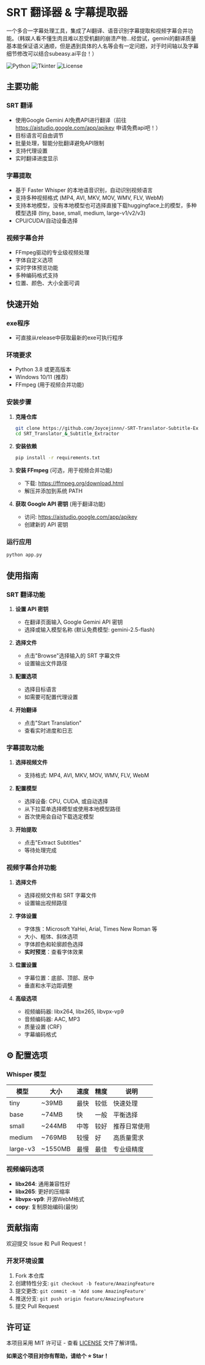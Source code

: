 # SRT 翻译器 & 字幕提取器

一个多合一字幕处理工具，集成了AI翻译、语音识别字幕提取和视频字幕合并功能。（韩娱人看不懂生肉且难以忍受机翻的崩溃产物...经尝试，gemini的翻译质量基本能保证语义通顺，但是遇到具体的人名等会有一定问题，对于时间轴以及字幕细节修改可以结合subeasy.ai平台！）

![Python](https://img.shields.io/badge/Python-3.8+-blue.svg)
![Tkinter](https://img.shields.io/badge/GUI-Tkinter-green.svg)
![License](https://img.shields.io/badge/License-MIT-yellow.svg)

## 主要功能

### SRT 翻译
- 使用Google Gemini AI免费API进行翻译（前往 https://aistudio.google.com/app/apikey 申请免费api吧！）
- 目标语言可自由调节
- 批量处理，智能分批翻译避免API限制
- 支持代理设置
- 实时翻译进度显示

### 字幕提取
- 基于 Faster Whisper 的本地语音识别，自动识别视频语言
- 支持多种视频格式 (MP4, AVI, MKV, MOV, WMV, FLV, WebM)
- 支持本地模型，没有本地模型也可选择直接下载huggingface上的模型，多种模型选择 (tiny, base, small, medium, large-v1/v2/v3)
- CPU/CUDA/自动设备选择

### 视频字幕合并
- FFmpeg驱动的专业级视频处理
- 字体自定义选项
- 实时字体预览功能
- 多种编码格式支持
- 位置、颜色、大小全面可调

## 快速开始

### exe程序
- 可直接从release中获取最新的exe可执行程序

### 环境要求

- Python 3.8 或更高版本
- Windows 10/11 (推荐)
- FFmpeg (用于视频合并功能)

### 安装步骤

1. **克隆仓库**
   ```bash
   git clone https://github.com/Joycejinnn/-SRT-Translator-Subtitle-Extractor-.git
   cd SRT_Translator_&_Subtitle_Extractor
   ```

2. **安装依赖**
   ```bash
   pip install -r requirements.txt
   ```

3. **安装 FFmpeg** (可选，用于视频合并功能)
   - 下载: https://ffmpeg.org/download.html
   - 解压并添加到系统 PATH

4. **获取 Google API 密钥** (用于翻译功能)
   - 访问: https://aistudio.google.com/app/apikey
   - 创建新的 API 密钥

### 运行应用

```bash
python app.py
```

## 使用指南

### SRT 翻译功能

1. **设置 API 密钥**
   - 在翻译页面输入 Google Gemini API 密钥
   - 选择或输入模型名称 (默认免费模型: gemini-2.5-flash)

2. **选择文件**
   - 点击"Browse"选择输入的 SRT 字幕文件
   - 设置输出文件路径

3. **配置选项**
   - 选择目标语言
   - 如需要可配置代理设置

4. **开始翻译**
   - 点击"Start Translation"
   - 查看实时进度和日志

### 字幕提取功能

1. **选择视频文件**
   - 支持格式: MP4, AVI, MKV, MOV, WMV, FLV, WebM

2. **配置模型**
   - 选择设备: CPU, CUDA, 或自动选择
   - 从下拉菜单选择模型或使用本地模型路径
   - 首次使用会自动下载选定模型

3. **开始提取**
   - 点击"Extract Subtitles"
   - 等待处理完成

### 视频字幕合并功能

1. **选择文件**
   - 选择视频文件和 SRT 字幕文件
   - 设置输出视频路径

2. **字体设置**
   - 字体族：Microsoft YaHei, Arial, Times New Roman 等
   - 大小、粗体、斜体选项
   - 字体颜色和轮廓颜色选择
   - **实时预览**：查看字体效果

3. **位置设置**
   - 字幕位置：底部、顶部、居中
   - 垂直和水平边距调整

4. **高级选项**
   - 视频编码器: libx264, libx265, libvpx-vp9
   - 音频编码器: AAC, MP3
   - 质量设置 (CRF)
   - 字幕编码格式

## ⚙️ 配置选项

### Whisper 模型
| 模型 | 大小 | 速度 | 精度 | 说明 |
|------|------|------|------|------|
| tiny | ~39MB | 最快 | 较低 | 快速处理 |
| base | ~74MB | 快 | 一般 | 平衡选择 |
| small | ~244MB | 中等 | 较好 | 推荐日常使用 |
| medium | ~769MB | 较慢 | 好 | 高质量需求 |
| large-v3 | ~1550MB | 最慢 | 最佳 | 专业级精度 |

### 视频编码选项
- **libx264**: 通用兼容性好
- **libx265**: 更好的压缩率
- **libvpx-vp9**: 开源WebM格式
- **copy**: 复制原始编码(最快)

## 贡献指南
欢迎提交 Issue 和 Pull Request！

### 开发环境设置
1. Fork 本仓库
2. 创建特性分支: `git checkout -b feature/AmazingFeature`
3. 提交更改: `git commit -m 'Add some AmazingFeature'`
4. 推送分支: `git push origin feature/AmazingFeature`
5. 提交 Pull Request

## 许可证
本项目采用 MIT 许可证 - 查看 [LICENSE](LICENSE) 文件了解详情。

**如果这个项目对你有帮助，请给个 ⭐ Star！**
